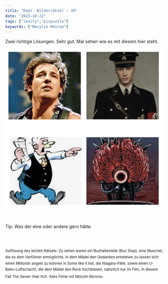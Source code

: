 ```yaml
---
title: "Dept. Bilderrätsel – 39"
date: "2023-10-22"
tags: ["levity","picpuzzle"]
keywords: ["Marylin Monroe"]
---
```

Zwei richtige Lösungen. Sehr gut. Mal sehen wie es mit diesem hier steht.
<br/>

<img  src="/assets/img/picpuzzle39.webp" alt="Bilderrätsel39">

<br/>
<br/>
<br/>

Tip: Was der eine oder andere gern hätte.

<br/>
<br/>

<sup>Auflösung des letzten Rätsels: Zu sehen waren ein Bushaltestelle (Bus Stop), eine Muschel, die es dem Verführer ermöglichte, in dem Mädel den Gedanken entstehen zu lassen sich einen Millionär angeln zu können in Some like it hot, die Niagara-Fälle, sowie einen U-Bahn-Luftschacht, die dem Mädel den Rock hochblasen, natürlich nur im Film, in diesem Fall The Seven Year Itch. Alles Filme mit <i>Marylin Monroe</i>.
<sup>